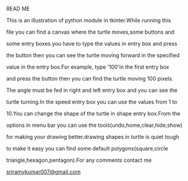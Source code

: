  READ ME
 
 This is an illustration of python module in tkinter.While running this

 file you can find a canvas where the turtle moves,some buttons and

 some entry boxes.you have to type the values in entry box and press 

 the button then you can see the turtle moving forward in the specified

 value in the entry box.For example, type '100'in the first entry box

 and press the button then you can find the turtle moving 100 pixels.

 The angle must be fed in right and left entry box and you can see the

 turtle turning.In the speed entry box you can use the values from 1 to

 10.You can change the shape of the turtle in shape entry box.From the
 
 options in menu bar you can use the tools(undo,home,clear,hide,show)
 
 for making your drawing better.drawing shapes in turtle is quiet tough

 to make it easy you can find some default polygons(square,circle 

 triangle,hexagon,pentagon).For any comments contact me 
 
 sriramvkumar007@gmail.com
